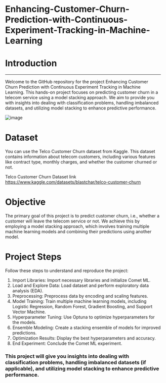 # Enhancing-Customer-Churn-Prediction-with-Continuous-Experiment-Tracking-in-Machine-Learning

# Introduction
------------------

Welcome to the GitHub repository for the project Enhancing Customer Churn Prediction with Continuous Experiment Tracking in Machine Learning. This hands-on project focuses on predicting customer churn in a telecom service using a model stacking approach. We aim to provide you with insights into dealing with classification problems, handling imbalanced datasets, and utilizing model stacking to enhance predictive performance.

![image](https://github.com/Dhananjaysingh09/Enhancing-Customer-Churn-Prediction-with-Continuous-Experiment-Tracking-in-Machine-Learning/assets/111298483/1d887f20-ce0a-4cba-be45-d07f423062b4)

# Dataset
You can use the Telco Customer Churn dataset from Kaggle. This dataset contains information about telecom customers, including various features like contract type, monthly charges, and whether the customer churned or not.

Telco Customer Churn Dataset link https://www.kaggle.com/datasets/blastchar/telco-customer-churn

# Objective
The primary goal of this project is to predict customer churn, i.e., whether a customer will leave the telecom service or not. We achieve this by employing a model stacking approach, which involves training multiple machine learning models and combining their predictions using another model.

# Project Steps
Follow these steps to understand and reproduce the project:

1) Import Libraries: Import necessary libraries and initialize Comet ML.
2) Load and Explore Data: Load dataset and perform exploratory data analysis (EDA).
3) Preprocessing: Preprocess data by encoding and scaling features.
4) Model Training: Train multiple machine learning models, including Logistic Regression, Random Forest, Gradient Boosting, and Support Vector Machine.
5) Hyperparameter Tuning: Use Optuna to optimize hyperparameters for the models.
6) Ensemble Modeling: Create a stacking ensemble of models for improved predictions.
7) Optimization Results: Display the best hyperparameters and accuracy.
8) End Experiment: Conclude the Comet ML experiment.

### This project will give you insights into dealing with classification problems, handling imbalanced datasets (if applicable), and utilizing model stacking to enhance predictive performance.
